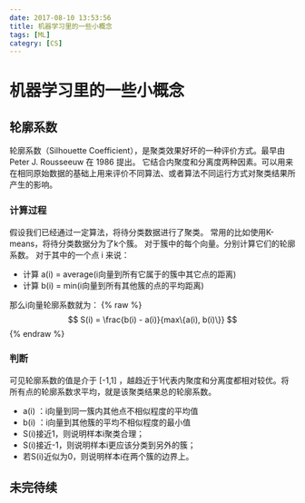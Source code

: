```yaml
---
date: 2017-08-10 13:53:56
title: 机器学习里的一些小概念
tags: [ML]
categry: [CS]
---
```

# 机器学习里的一些小概念

## 轮廓系数

轮廓系数（Silhouette Coefficient），是聚类效果好坏的一种评价方式。最早由 Peter J. Rousseeuw 在 1986 提出。
它结合内聚度和分离度两种因素。可以用来在相同原始数据的基础上用来评价不同算法、或者算法不同运行方式对聚类结果所产生的影响。

### 计算过程

假设我们已经通过一定算法，将待分类数据进行了聚类。
常用的比如使用K-means，将待分类数据分为了k个簇。
对于簇中的每个向量。分别计算它们的轮廓系数。
对于其中的一个点 i 来说：

* 计算 a(i) = average(i向量到所有它属于的簇中其它点的距离)
* 计算 b(i) = min(i向量到所有其他簇的点的平均距离)

那么i向量轮廓系数就为：
{% raw %}
$$ S(i) = \frac{b(i) - a(i)}{max\{a(i), b(i)\}} $$
{% endraw %}

### 判断

可见轮廓系数的值是介于 [-1,1] ，越趋近于1代表内聚度和分离度都相对较优。将所有点的轮廓系数求平均，就是该聚类结果总的轮廓系数。

* a(i) ：i向量到同一簇内其他点不相似程度的平均值
* b(i) ：i向量到其他簇的平均不相似程度的最小值
* S(i)接近1，则说明样本i聚类合理；
* S(i)接近-1，则说明样本i更应该分类到另外的簇；
* 若S(i)近似为0，则说明样本i在两个簇的边界上。

## 未完待续